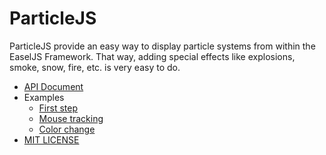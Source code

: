 # ParticleJS

ParticleJS provide an easy way to display particle systems from within the EaselJS Framework.
That way, adding special effects like explosions, smoke, snow, fire, etc. is very easy to do.

- [API Document](https://ics-creative.github.io/createjs-particle-system/docs/)
- Examples
	- [First step]( https://ics-creative.github.io/ParticleJS/docs/examples/first-step.html)
	- [Mouse tracking]( https://ics-creative.github.io/ParticleJS/docs/examples/mouse-tracking.html )
	- [Color change]( https://ics-creative.github.io/ParticleJS/docs/examples/color-change.html )
- [MIT LICENSE](https://raw.githubusercontent.com/ics-creative/ParticleJS/master/LICENSE)
